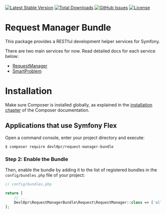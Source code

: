 [![Latest Stable Version](https://poser.pugx.org/mesolaries/smart-api-bundle/v)](https://packagist.org/packages/mesolaries/smart-api-bundle)
[![Total Downloads](https://poser.pugx.org/mesolaries/smart-api-bundle/downloads)](https://packagist.org/packages/mesolaries/smart-api-bundle)
[![GitHub Issues](https://img.shields.io/github/issues/mesolaries/SmartApiBundle)](https://github.com/mesolaries/SmartApiBundle/issues)
[![License](https://img.shields.io/github/license/mesolaries/SmartApiBundle)](https://github.com/mesolaries/SmartApiBundle/blob/main/LICENSE)

Request Manager Bundle
============
This package provides a RESTful development helper services for Symfony.

There are two main services for now. Read detailed docs for each service below:
- [RequestManager](src/Request/README.md)
- [SmartProblem](src/Problem/README.md)

Installation
============

Make sure Composer is installed globally, as explained in the
[installation chapter](https://getcomposer.org/doc/00-intro.md)
of the Composer documentation.

Applications that use Symfony Flex
----------------------------------

Open a command console, enter your project directory and execute:

```console
$ composer require devl0pr/request-manager-bundle
```



### Step 2: Enable the Bundle

Then, enable the bundle by adding it to the list of registered bundles
in the `config/bundles.php` file of your project:

```php
// config/bundles.php

return [
    // ...
    Devl0pr\RequestManagerBundle\Request\RequestManager::class => ['all' => true],
];
```